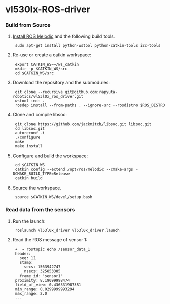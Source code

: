 # vl530lx-ROS-driver

### Build from Source

1. [Install ROS Melodic](http://wiki.ros.org/melodic/Installation/Ubuntu) and the following build tools.

        sudo apt-get install python-wstool python-catkin-tools i2c-tools 
	
1. Re-use or create a catkin workspace:

        export CATKIN_WS=~/ws_catkin
        mkdir -p $CATKIN_WS/src
        cd $CATKIN_WS/src

1. Download the repository and the submodules:

        git clone --recursive git@github.com:rapyuta-robotics/vl53l0x_ros_driver.git
        wstool init .
        rosdep install --from-paths . --ignore-src --rosdistro $ROS_DISTRO

1. Clone and compile libsoc:

        git clone https://github.com/jackmitch/libsoc.git libsoc.git
        cd libsoc.git
        autoreconf -i      
        ./configure
        make
        make install

1. Configure and build the workspace:

        cd $CATKIN_WS
        catkin config --extend /opt/ros/melodic --cmake-args -DCMAKE_BUILD_TYPE=Release
        catkin build 
 

1. Source the workspace.

        source $CATKIN_WS/devel/setup.bash

### Read data from the sensors
1. Run the launch:

        roslaunch vl53l0x_driver vl53l0x_driver.launch 

1. Read the ROS message of sensor 1:

		➜  ~ rostopic echo /sensor_data_1
		header: 
		  seq: 11
		  stamp: 
		    secs: 1563942747
		    nsecs: 325853385
		  frame_id: "sensor1"
		proximity: 8.19099998474
		field_of_view: 0.436331987381
		min_range: 0.0299999993294
		max_range: 2.0
		---

	
	



